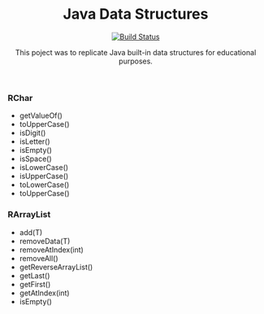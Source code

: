 <h1 align="center">Java Data Structures</h1>
<p align="center">
  <a href="https://github.com/skydoves/Pokedex/actions"><img alt="Build Status" src="https://github.com/skydoves/Pokedex/workflows/Android%20CI/badge.svg"/></a> 
</p>

<p align="center">  
This poject was to replicate Java built-in data structures for educational purposes.</p>
</br>
 
### RChar
- getValueOf()
- toUpperCase()
- isDigit()
- isLetter()
- isEmpty()
- isSpace()
- isLowerCase()
- isUpperCase()
- toLowerCase()
- toUpperCase()
  
  
### RArrayList<T>
- add(T)
- removeData(T)
- removeAtIndex(int)
- removeAll()
- getReverseArrayList() 
- getLast()
- getFirst()
- getAtIndex(int)
- isEmpty()
 
 
